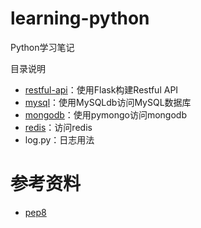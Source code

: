 # learning-python

Python学习笔记

目录说明

- [restful-api](restful-api)：使用Flask构建Restful API
- [mysql](mysql)：使用MySQLdb访问MySQL数据库
- [mongodb](mongodb)：使用pymongo访问mongodb
- [redis](redis)：访问redis
- log.py：日志用法

# 参考资料

- [pep8](https://www.python.org/dev/peps/pep-0008/)